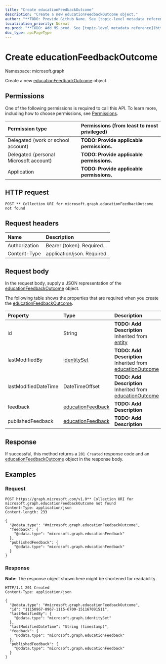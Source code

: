 ```yaml
---
title: "Create educationFeedbackOutcome"
description: "Create a new educationFeedbackOutcome object."
author: "**TODO: Provide Github Name. See [topic-level metadata reference](https://msgo.azurewebsites.net/add/document/guidelines/metadata.html#topic-level-metadata)**"
localization_priority: Normal
ms.prod: "**TODO: Add MS prod. See [topic-level metadata reference](https://msgo.azurewebsites.net/add/document/guidelines/metadata.html#topic-level-metadata)**"
doc_type: apiPageType
---
```


# Create educationFeedbackOutcome
Namespace: microsoft.graph



Create a new [educationFeedbackOutcome](../resources/educationfeedbackoutcome.md) object.

## Permissions
One of the following permissions is required to call this API. To learn more, including how to choose permissions, see [Permissions](/graph/permissions-reference).

|Permission type|Permissions (from least to most privileged)|
|:---|:---|
|Delegated (work or school account)|**TODO: Provide applicable permissions.**|
|Delegated (personal Microsoft account)|**TODO: Provide applicable permissions.**|
|Application|**TODO: Provide applicable permissions.**|

## HTTP request

<!-- {
  "blockType": "ignored"
}
-->
``` http
POST ** Collection URI for microsoft.graph.educationFeedbackOutcome not found
```

## Request headers
|Name|Description|
|:---|:---|
|Authorization|Bearer {token}. Required.|
|Content-Type|application/json. Required.|

## Request body
In the request body, supply a JSON representation of the [educationFeedbackOutcome](../resources/educationfeedbackoutcome.md) object.

The following table shows the properties that are required when you create the [educationFeedbackOutcome](../resources/educationfeedbackoutcome.md).

|Property|Type|Description|
|:---|:---|:---|
|id|String|**TODO: Add Description** Inherited from [entity](../resources/entity.md)|
|lastModifiedBy|[identitySet](../resources/identityset.md)|**TODO: Add Description** Inherited from [educationOutcome](../resources/educationoutcome.md)|
|lastModifiedDateTime|DateTimeOffset|**TODO: Add Description** Inherited from [educationOutcome](../resources/educationoutcome.md)|
|feedback|[educationFeedback](../resources/educationfeedback.md)|**TODO: Add Description**|
|publishedFeedback|[educationFeedback](../resources/educationfeedback.md)|**TODO: Add Description**|



## Response

If successful, this method returns a `201 Created` response code and an [educationFeedbackOutcome](../resources/educationfeedbackoutcome.md) object in the response body.

## Examples

### Request
<!-- {
  "blockType": "request",
  "name": "create_educationfeedbackoutcome_from_"
}
-->
``` http
POST https://graph.microsoft.com/v1.0** Collection URI for microsoft.graph.educationFeedbackOutcome not found
Content-Type: application/json
Content-length: 233

{
  "@odata.type": "#microsoft.graph.educationFeedbackOutcome",
  "feedback": {
    "@odata.type": "microsoft.graph.educationFeedback"
  },
  "publishedFeedback": {
    "@odata.type": "microsoft.graph.educationFeedback"
  }
}
```


### Response
**Note:** The response object shown here might be shortened for readability.
<!-- {
  "blockType": "response",
  "truncated": true,
  "@odata.type": "microsoft.graph.educationFeedbackOutcome"
}
-->
``` http
HTTP/1.1 201 Created
Content-Type: application/json

{
  "@odata.type": "#microsoft.graph.educationFeedbackOutcome",
  "id": "11150967-0967-1115-6709-151167091511",
  "lastModifiedBy": {
    "@odata.type": "microsoft.graph.identitySet"
  },
  "lastModifiedDateTime": "String (timestamp)",
  "feedback": {
    "@odata.type": "microsoft.graph.educationFeedback"
  },
  "publishedFeedback": {
    "@odata.type": "microsoft.graph.educationFeedback"
  }
}
```

